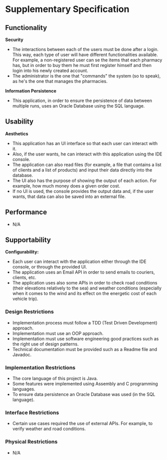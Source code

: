 # Supplementary Specification

## Functionality

**Security**
- The interactions between each of the users must be done after a login. This way, each type of user will have different functionalities available. For example, a non-registered user can se the items that each pharmacy has, but in order to buy them he must first register himself and then login into his newly created account.
- The administrator is the one that "commands" the system (so to speak), as he's the one that manages the pharmacies.

**Information Persistence**
- This application, in order to ensure the persistence of data between multiple runs, uses an Oracle Database using the SQL language.

## Usability

**Aesthetics** 
- This application has an UI interface so that each user can interact with it.
- Also, if the user wants, he can interact with this application using the IDE console.
- The application can also read files (for example, a file that contains a list of clients and a list of products) and input their data directly into the database.
- The UI also has the purpose of showing the output of each action. For example, how much money does a given order cost. 
- If no UI is used, the console provides the output data and, if the user wants, that data can also be saved into an external file.


## Performance
- N/A

## Supportability

**Configurability:**
- Each user can interact with the application either through the IDE console, or through the provided UI.
- The application uses an Email API in order to send emails to couriers, clients, etc.
- The application uses also some APIs in order to check road conditions (their elevations relatively to the sea) and weather conditions (especially when it comes to the wind and its effect on the energetic cost of each vehicle trip).

   
### Design Restrictions

- Implementation process must follow a TDD (Test Driven Development) approach.
- Implementation must use an OOP approach.
- Implementation must use software engineering good practices such as the right use of design patterns.
- Technical documentation must be provided such as a Readme file and Javadoc.

### Implementation Restrictions

- The core language of this project is Java.
- Some features were implemented using Assembly and C programming languages.
- To ensure data persistence an Oracle Database was used (in the SQL language).

### Interface Restrictions

- Certain use cases required the use of external APIs. For example, to verify weather and road conditions.

### Physical Restrictions

- N/A